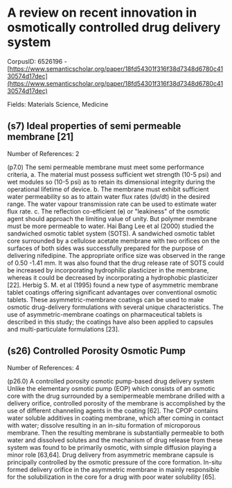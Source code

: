 # A review on recent innovation in osmotically controlled drug delivery system

CorpusID: 6526196 - [https://www.semanticscholar.org/paper/18fd54301f316f38d7348d6780c4130574d17dec](https://www.semanticscholar.org/paper/18fd54301f316f38d7348d6780c4130574d17dec)

Fields: Materials Science, Medicine

## (s7) Ideal properties of semi permeable membrane [21]
Number of References: 2

(p7.0) The semi permeable membrane must meet some performance criteria, a. The material must possess sufficient wet strength (10-5 psi) and wet modules so (10-5 psi) as to retain its dimensional integrity during the operational lifetime of device. b. The membrane must exhibit sufficient water permeability so as to attain water flux rates (dv/dt) in the desired range. The water vapour transmission rate can be used to estimate water flux rate. c. The reflection co-efficient (ɵ) or "leakiness" of the osmotic agent should approach the limiting value of unity. But polymer membrane must be more permeable to water. Hai Bang Lee et al (2000) studied the sandwiched osmotic tablet system (SOTS). A sandwiched osmotic tablet core surrounded by a cellulose acetate membrane with two orifices on the surfaces of both sides was successfully prepared for the purpose of delivering nifedipine. The appropriate orifice size was observed in the range of 0.50 -1.41 mm. It was also found that the drug release rate of SOTS could be increased by incorporating hydrophilic plasticizer in the membrane, whereas it could be decreased by incorporating a hydrophobic plasticizer [22]. Herbig S. M. et al (1995) found a new type of asymmetric membrane tablet coatings offering significant advantages over conventional osmotic tablets. These asymmetric-membrane coatings can be used to make osmotic drug-delivery formulations with several unique characteristics. The use of asymmetric-membrane coatings on pharmaceutical tablets is described in this study; the coatings have also been applied to capsules and multi-particulate formulations [23].
## (s26) Controlled Porosity Osmotic Pump
Number of References: 4

(p26.0) A controlled porosity osmotic pump-based drug delivery system Unlike the elementary osmotic pump (EOP) which consists of an osmotic core with the drug surrounded by a semipermeable membrane drilled with a delivery orifice, controlled porosity of the membrane is accomplished by the use of different channeling agents in the coating [62]. The CPOP contains water soluble additives in coating membrane, which after coming in contact with water; dissolve resulting in an in-situ formation of microporous membrane. Then the resulting membrane is substantially permeable to both water and dissolved solutes and the mechanism of drug release from these system was found to be primarily osmotic, with simple diffusion playing a minor role [63,64]. Drug delivery from asymmetric membrane capsule is principally controlled by the osmotic pressure of the core formation. In-situ formed delivery orifice in the asymmetric membrane in mainly responsible for the solubilization in the core for a drug with poor water solubility [65].
